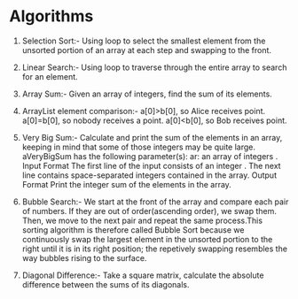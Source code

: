 # Algorithms
1. Selection Sort:-
Using loop to select the smallest element from the unsorted portion of an array at each step and swapping to the front.

2. Linear Search:-
Using loop to traverse through the entire array to search for an element. 

3. Array Sum:- 
Given an array of integers, find the sum of its elements.

4. ArrayList element comparison:-
a[0]>b[0], so Alice receives  point.
a[0]=b[0], so nobody receives a point.
a[0]<b[0], so Bob receives  point.

5. Very Big Sum:- 
Calculate and print the sum of the elements in an array, keeping in mind that some of those integers may be quite large.
aVeryBigSum has the following parameter(s):
ar: an array of integers .
Input Format
The first line of the input consists of an integer .
The next line contains  space-separated integers contained in the array.
Output Format
Print the integer sum of the elements in the array.

6. Bubble Search:- We start at the front of the array and compare each pair of numbers. If they are out of order(ascending order), we swap them. Then, we move to the next pair and repeat the same process.This sorting algorithm is therefore called Bubble Sort because we continuously swap the largest element in the unsorted portion to the right until it is in its right position; the repetively swapping resembles the way bubbles rising to the surface.

7. Diagonal Difference:- Take a square matrix, calculate the absolute difference between the sums of its diagonals.
